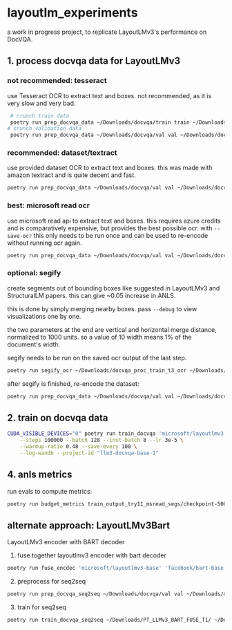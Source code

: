 # layoutlm_experiments

a work in progress project, to replicate LayoutLMv3's performance on DocVQA.


## 1. process docvqa data for LayoutLMv3

### not recommended: tesseract

use Tesseract OCR to extract text and boxes. not recommended, as it is very slow and very bad.

```sh
 # crunch train data
 poetry run prep_docvqa_data ~/Downloads/docvqa/train train ~/Downloads/docvqa_proc_train_t1_tesseract
# crunch validation data
 poetry run prep_docvqa_data ~/Downloads/docvqa/val val ~/Downloads/docvqa_proc_val_t1_tesseract
```

### recommended: dataset/textract

use provided dataset OCR to extract text and boxes. this was made with amazon textract and is quite decent and fast.

```sh
poetry run prep_docvqa_data ~/Downloads/docvqa/val val ~/Downloads/docvqa_proc_val_t2_dataset --ocr-engine dataset --save-ocr ~/Downloads/docvqa_proc_val_t2_ocr --procs 8
```

### best: microsoft read ocr

use microsoft read api to extract text and boxes. this requires azure credits and is comparatively expensive, but provides the best possible ocr. with `--save-ocr` this only needs to be run once and can be used to re-encode without running ocr again.

```sh
poetry run prep_docvqa_data ~/Downloads/docvqa/val val ~/Downloads/docvqa_proc_val_t3_msread --ocr-engine microsoft --save-ocr ~/Downloads/docvqa_proc_val_t3_msread_ocr --procs 4
```

### optional: segify

create segments out of bounding boxes like suggested in LayoutLMv3 and StructuralLM papers. this can give ~0.05 increase in ANLS.

this is done by simply merging nearby boxes. pass `--debug` to view visualizations one by one.

the two parameters at the end are vertical and horizontal merge distance, normalized to 1000 units. so a value of 10 width means 1% of the document's width.

segify needs to be run on the saved ocr output of the last step.

```sh
poetry run segify_ocr ~/Downloads/docvqa_proc_train_t3_ocr ~/Downloads/docvqa_proc_train_t3_seg --root-dir ~/Downloads/docvqa/train 8 40
```

after segify is finished, re-encode the dataset:

```sh
poetry run prep_docvqa_data ~/Downloads/docvqa/val val ~/Downloads/docvqa_proc_val_t7_msread --resume-from-ocr ~/Downloads/docvqa_proc_val_t3_msread_seg --procs 8
```

## 2. train on docvqa data

```sh
CUDA_VISIBLE_DEVICES="0" poetry run train_docvqa 'microsoft/layoutlmv3-base' ~/Downloads/docvqa_proc_val ~/Downloads/docvqa_proc_val test1 \
    --steps 100000 --batch 128 --inst-batch 8 --lr 3e-5 \
    --warmup-ratio 0.48 --save-every 100 \
    --log-wandb --project-id "llm3-docvqa-base-1"
```

## 4. anls metrics

run evals to compute metrics:

```sh
poetry run budget_metrics train_output_try11_msread_segs/checkpoint-5000/ ~/Downloads/docvqa_proc_val_t7_msread/
```

## alternate approach: LayoutLMv3Bart

LayoutLMv3 encoder with BART decoder

1. fuse together layoutlmv3 encoder with bart decoder

```sh
poetry run fuse_encdec 'microsoft/layoutlmv3-base' 'facebook/bart-base' --save-to ~/Downloads/PT_LLMv3_BART_FUSE_T1 --test-input ~/Downloads/dsconst/freebirds.jpg
```

2. preprocess for seq2seq
```sh
poetry run prep_docvqa_seq2seq ~/Downloads/docvqa/val val ~/Downloads/docvqa_proc_val_t6 --tiny-subset --ocr-engine dataset --decoder-model 'facebook/bart-base'
```

3. train for seq2seq
```sh
poetry run train_docvqa_seq2seq ~/Downloads/PT_LLMv3_BART_FUSE_T1/ ~/Downloads/docvqa_proc_train_t8_seq2seq_msread ~/Downloads/docvqa_proc_val_t8_seq2seq_msread try17_msr2s_s2s --steps 100000 --batch 32 --inst-batch 4 --lr 5e-6 --warmup-ratio 0.048 --save-every 1000
```

